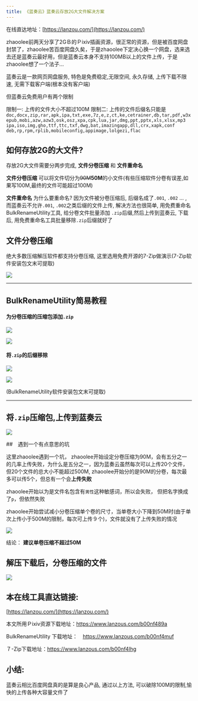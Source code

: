 ```yaml
---
title: 《蓝奏云》蓝奏云存放2G大文件解决方案
---
```


在线直达地址：[https://lanzou.com/](https://lanzou.com/)

zhaoolee前两天分享了2GＢ的Ｐixiv插画资源，很正常的资源，但是被百度网盘封禁了，zhaoolee苦百度网盘久矣，于是zhaoolee下定决心换一个网盘，选来选去还是蓝奏云最好用，但是蓝奏云本身不支持100MB以上的文件上传，于是zhaoolee想了一个法子...


蓝奏云是一款网页网盘服务, 特色是免费稳定,无限空间, 永久存储, 上传下载不限速, 无需下载客户端(根本没有客户端)

但蓝奏云免费用户有两个限制 

限制一: 上传的文件大小不超过100M 
限制二: 上传的文件后缀名只能是`doc,docx,zip,rar,apk,ipa,txt,exe,7z,e,z,ct,ke,cetrainer,db,tar,pdf,w3x
epub,mobi,azw,azw3,osk,osz,xpa,cpk,lua,jar,dmg,ppt,pptx,xls,xlsx,mp3
ipa,iso,img,gho,ttf,ttc,txf,dwg,bat,imazingapp,dll,crx,xapk,conf
deb,rp,rpm,rplib,mobileconfig,appimage,lolgezi,flac`

## 如何存放2G的大文件?

存放2G大文件需要分两步完成, **文件分卷压缩** 和 **文件重命名**

**文件分卷压缩** 可以将文件切分为~~90M~~**50M**的小文件(有些压缩软件分卷有误差,如果写100M,最终的文件可能超过100M)

**文件重命名** 为什么要重命名? 因为文件被分卷压缩后, 后缀名成了`.001`, `.002` ... , 而蓝奏云不允许`.001`, `.002`之类后缀的文件上传, 解决方法也很简单, 用免费重命名BulkRenameUtility工具, 给分卷文件批量添加
`.zip`后缀,然后上传到蓝奏云, 下载后, 用免费重命名工具批量移除`.zip`后缀就好了



## 文件分卷压缩

绝大多数压缩解压软件都支持分卷压缩, 这里选用免费开源的7-Zip做演示(7-Zip软件安装包文末可提取)

![](https://www.v2fy.com/asset/017-lanzou/fenjuanyasuo.gif)


---
## BulkRenameUtility简易教程

####  为分卷压缩的压缩包添加`.zip`

![](https://www.v2fy.com/asset/017-lanzou/2_zip.gif)


![](https://www.v2fy.com/asset/017-lanzou/add-dot-zip.png)

####  将`.zip`的后缀移除

![](https://www.v2fy.com/asset/017-lanzou/2_zip_299.gif)


![](https://www.v2fy.com/asset/017-lanzou/rm-zip.png)


(BulkRenameUtility软件安装包文末可提取)

---


## 将`.zip`压缩包,上传到蓝奏云

![](https://www.v2fy.com/asset/017-lanzou/2_lanzou_2.gif)

##　遇到一个有点意思的坑

这里zhaoolee遇到一个坑， zhaoolee开始设定分卷压缩为90M，会有五分之一的几率上传失败，为什么是五分之一，因为蓝奏云虽然每次可以上传20个文件，但20个文件的总大小不能超过500M, zhaoolee开始分的是90M的分卷，每次最多可以传5个，但总有一个会**上传失败**

zhaoolee开始以为是文件名包含有`男性`这种敏感词，所以会失败， 但把名字换成了`p`，但依然失败

zhaoolee开始尝试减小分卷压缩单个卷的尺寸，当单卷大小下降到50M时(由于单次上传小于500M的限制，每次可上传９个)，文件就没有了上传失败的情况

![](https://www.v2fy.com/asset/017-lanzou/43.png)

结论： **建议单卷压缩不超过50M**



## 解压下载后，分卷压缩的文件

![](https://www.v2fy.com/asset/017-lanzou/huifu.gif)



## 本在线工具直达链接:

[https://lanzou.com/](https://lanzou.com/)


本文所用Ｐixiv资源下载地址：https://www.lanzous.com/b00nf489a


BulkRenameUtility 下载地址：　https://www.lanzous.com/b00nf4muf

７-Zip下载地址：https://www.lanzous.com/b00nf4lhg



## 小结:

蓝奏云相比百度网盘真的是算是良心产品, 通过以上方法, 可以破除100M的限制,愉快的上传各种大容量文件了